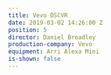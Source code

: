 ```yaml
---
title: Vevo DSCVR
date: 2019-03-02 14:26:00 Z
position: 5
director: Daniel Broadley
production-company: Vevo
equipment: Arri Alexa Mini
is-shown: false
---
```


